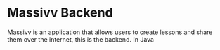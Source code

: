 Massivv Backend
===============

Massivv is an application that allows users to create lessons and share them over the internet, this is the backend. In Java